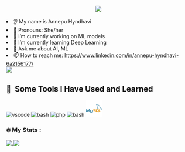 <p align="center">
  <img src="https://capsule-render.vercel.app/api?text=Hey Everyone!🕹️&animation=fadeIn&type=waving&color=gradient&height=100"/>
</p
  
  * 👂 My name is Annepu Hyndhavi
* 👩 Pronouns: She/her
* 🔭 I’m currently working on ML models
* 🌱 I’m currently learning Deep Learning
* 💬 Ask me about AI, ML
* 📫 How to reach me: https://www.linkedin.com/in/annepu-hyndhavi-6a2156177/
  
 
  

<a href="https://www.instagram.com/annepuhyndhavi/">
  <img height="50" src="https://user-images.githubusercontent.com/46517096/166974368-9798f39f-1f46-499c-b14e-81f0a3f83a06.png"/>
</a>


<h2> 🚀 &nbsp;Some Tools I Have Used and Learned</h2>
<p align="left">
<img src="https://cdn.jsdelivr.net/gh/devicons/devicon/icons/vscode/vscode-original.svg" alt="vscode" width="45" height="45"/> 
  
  
  
<img src="https://cdn.jsdelivr.net/gh/devicons/devicon/icons/xcode/xcode-original.svg" alt="bash" width="45" height="45"/>
<img src="https://cdn.jsdelivr.net/gh/devicons/devicon/icons/php/php-original.svg" alt="php" width="45" height="45"/>
  <img src="https://cdn.jsdelivr.net/gh/devicons/devicon/icons/pycharm/pycharm-original.svg" alt="bash" width="45" height="45"/>
    <img src="https://github.com/devicons/devicon/blob/master/icons/mysql/mysql-original-wordmark.svg" title="MySQL"  alt="MySQL" width="45" height="45"/>&nbsp;

</p>


### :fire: My Stats :
 <div>
  <a href="https://github.com/eagrundy">
   <img align="center" height="170" src="https://github-readme-stats.vercel.app/api/top-langs/?username=AnnepuHyndhavi&layout=compact&langs_count=16&theme=dracula"/>
  <img align="center" src="https://github-readme-stats.vercel.app/api?username=AnnepuHyndhavi&show_icons=true&theme=dracula&include_all_commits=true&count_private=true&hide=issues"/>
</div>

